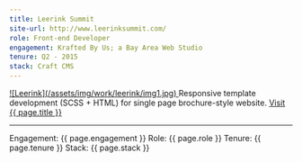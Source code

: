 ```yaml
---
title: Leerink Summit
site-url: http://www.leerinksummit.com/
role: Front-end Developer
engagement: Krafted By Us; a Bay Area Web Studio
tenure: Q2 - 2015
stack: Craft CMS
---
```



<a href="{{ page.site-url }}" title="Visit {{ page.title }}" target="_blank">
  ![Leerink](/assets/img/work/leerink/img1.jpg)
</a>  
Responsive template development (SCSS + HTML) for single page brochure-style website.  
<a href="{{ page.site-url }}" title="Visit {{ page.title }}" target="_blank">Visit {{ page.title }}</a>
<hr>
Engagement: {{ page.engagement }}  
Role: {{ page.role }}  
Tenure: {{ page.tenure }}  
Stack: {{ page.stack }}